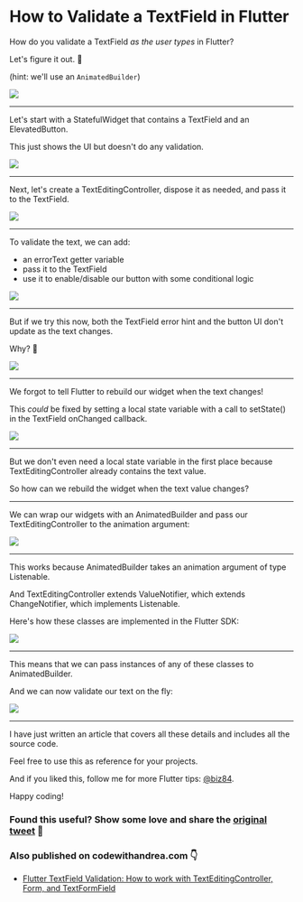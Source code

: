 # How to Validate a TextField in Flutter

How do you validate a TextField *as the user types* in Flutter?

Let's figure it out. 🧵

(hint: we'll use an `AnimatedBuilder`)

![](https://codewithandrea.com/articles/flutter-text-field-form-validation/images/text-field-validation.gif)

---

Let's start with a StatefulWidget that contains a TextField and an ElevatedButton.

This just shows the UI but doesn't do any validation.

![](013_textfield_elevatedbutton.png)

---

Next, let's create a TextEditingController, dispose it as needed, and pass it to the TextField.

![](013_add_texteditingcontroller.png)

---

To validate the text, we can add:

- an errorText getter variable
- pass it to the TextField
- use it to enable/disable our button with some conditional logic

![](013_add_errortext.png)

---

But if we try this now, both the TextField error hint and the button UI don't update as the text changes.

Why? 🧐

![](https://codewithandrea.com/articles/flutter-text-field-form-validation/images/text-field-not-updating.gif)

---

We forgot to tell Flutter to rebuild our widget when the text changes!

This *could* be fixed by setting a local state variable with a call to setState() in the TextField onChanged callback.

![](013_onchanged_setstate.png)

---

But we don't even need a local state variable in the first place because TextEditingController already contains the text value.

So how can we rebuild the widget when the text value changes?

---

We can wrap our widgets with an AnimatedBuilder and pass our TextEditingController to the animation argument:

![](013_animated_builder.png)

---

This works because AnimatedBuilder takes an animation argument of type Listenable.

And TextEditingController extends ValueNotifier, which extends ChangeNotifier, which implements Listenable.

Here's how these classes are implemented in the Flutter SDK:

![](013_valuenotifier_changenotifier.png)

---

This means that we can pass instances of any of these classes to AnimatedBuilder.

And we can now validate our text on the fly:

![](https://codewithandrea.com/articles/flutter-text-field-form-validation/images/text-field-validation.gif)

---

I have just written an article that covers all these details and includes all the source code.

Feel free to use this as reference for your projects.

And if you liked this, follow me for more Flutter tips: [@biz84](https://twitter.com/biz84).

Happy coding!

### Found this useful? Show some love and share the [original tweet](https://twitter.com/biz84/status/1443521715800354816) 🙏

### Also published on codewithandrea.com 👇

- [Flutter TextField Validation: How to work with TextEditingController, Form, and TextFormField](https://codewithandrea.com/articles/flutter-text-field-form-validation/)


